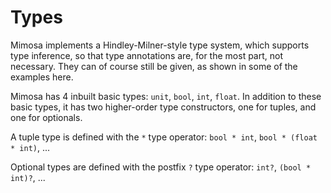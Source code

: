 # Types

Mimosa implements a Hindley-Milner-style type system, which supports type inference, so that type annotations are, for the most part, not necessary. They can of course still be given, as shown in some of the examples here.

Mimosa has 4 inbuilt basic types: `unit`, `bool`, `int`, `float`. In addition to these basic types, it has two higher-order type constructors, one for tuples, and one for optionals.

A tuple type is defined with the `*` type operator: `bool * int`, `bool * (float * int)`, ...

Optional types are defined with the postfix `?` type operator: `int?`, `(bool * int)?`, ...
